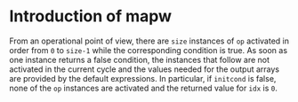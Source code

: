 # Introduction of mapw 

From an operational point of view, there are `size` instances of `op` activated in order from `0` to `size-1` while the corresponding condition is true. As soon as one instance returns a false condition, the instances that follow are not activated in the current cycle and the values needed for the output arrays are provided by the default expressions. In particular, if `initcond` is false, none of the `op` instances are activated and the returned value for `idx` is `0`.

